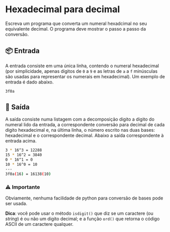 # Hexadecimal para decimal

Escreva um programa que converta um numeral hexadcimal no seu equivalente decimal. O programa deve mostrar o passo a passo da conversão.

## 📦 Entrada

A entrada consiste em uma única linha, contendo o numeral hexadecimal (por simplicidade, apenas digitos de `0` a `9` e as letras de `a` a `f` minúsculas são usadas para representar os numerais em hexadecimal). Um exemplo de entrada é dado abaixo.

```bash
3f0a
```

## 🌷 Saída

A saída consiste numa listagem com a decomposição digito a digito do numeral lido da entrada, a correspondente conversão para decimal de cada digito hexadecimal e, na última linha, o número escrito nas duas bases: hexadecimal e o correspondente decimal. Abaixo a saída correspondente à entrada acima.

```bash
3 * 16^3 = 12288
15 * 16^2 = 3840
0 * 16^1 = 0
10 * 16^0 = 10
---
3f0a(16) = 16138(10)
```

### ⚠️ Importante

Obviamente, nenhuma facilidade de python para conversão
de bases pode ser usada.

**Dica**: você pode usar o método `isdigit()` que diz se um
caractere (ou _string_) é ou não um digito decimal; e a função
`ord()` que retorna o código ASCII de um caractere qualquer.